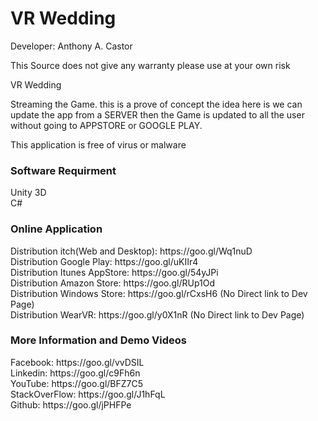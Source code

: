 # VR Wedding
Developer: Anthony A. Castor

This Source does not give any warranty please use at your own risk </br>

VR Wedding  </br>

Streaming the Game. this is a prove of concept the idea here is we can update the app from a SERVER then the Game is updated to all the user without going to APPSTORE or GOOGLE PLAY.</br>

This application is free of virus or malware </br>

<h3>Software Requirment </h3>
Unity 3D<br/>
C#<br/>

<h3>Online Application</h3>
Distribution itch(Web and Desktop): https://goo.gl/Wq1nuD </br>
Distribution Google Play: https://goo.gl/uKIIr4 </br>
Distribution Itunes AppStore: https://goo.gl/54yJPi </br>
Distribution Amazon Store: https://goo.gl/RUp1Od </br>
Distribution Windows Store: https://goo.gl/rCxsH6   (No Direct link to Dev Page) </br>
Distribution WearVR: https://goo.gl/y0X1nR  (No Direct link to Dev Page) </br>

<h3>More Information and Demo Videos </h3>
Facebook: https://goo.gl/vvDSIL </br>
Linkedin: https://goo.gl/c9Fh6n </br>
YouTube: https://goo.gl/BFZ7C5 </br>
StackOverFlow: https://goo.gl/J1hFqL </br>
Github: https://goo.gl/jPHFPe </br>

